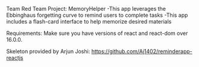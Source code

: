 Team Red Team Project: MemoryHelper
	-This app leverages the Ebbinghaus forgetting curve to remind users to complete tasks
	-This app includes a flash-card interface to help memorize desired materials


Requirements:
Make sure you have versions of react and react-dom over 16.0.0.


Skeleton provided by Arjun Joshi: https://github.com/Aj1402/reminderapp-reactjs